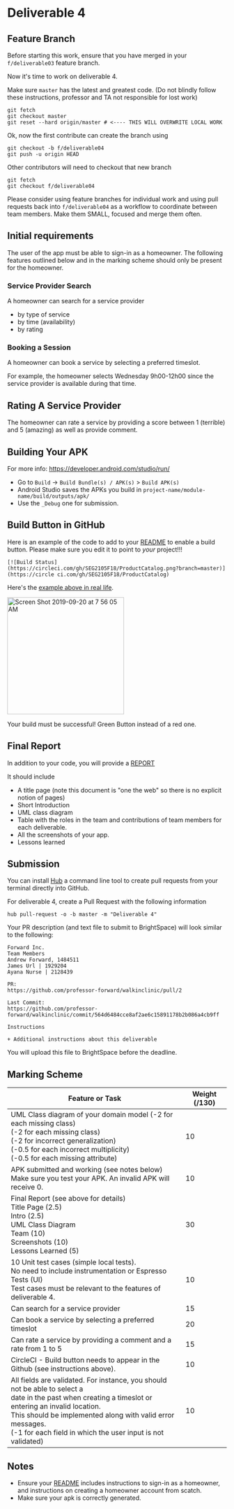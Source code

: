 
# Deliverable 4

## Feature Branch

Before starting this work, ensure that you have merged in your `f/deliverable03`
feature branch.

Now it's time to work on deliverable 4.

Make sure `master` has the latest and greatest code.
(Do not blindly follow these instructions, professor and TA not responsible for lost work)

```
git fetch
git checkout master
git reset --hard origin/master # <---- THIS WILL OVERWRITE LOCAL WORK
```

Ok, now the first contribute can create the branch using

```
git checkout -b f/deliverable04
git push -u origin HEAD
```

Other contributors will need to checkout that new branch

```
git fetch
git checkout f/deliverable04
```

Please consider using feature branches for individual work and using
pull requests back into `f/deliverable04` as a workflow to coordinate
between team members.  Make them SMALL, focused and merge them often.

## Initial requirements

The user of the app must be able to sign-in as a homeowner.
The following features outlined below and in the marking scheme should only be present for the homeowner.

### Service Provider Search

A homeowner can search for a service provider

* by type of service
* by time (availability)
* by rating

### Booking a Session

A homeowner can book a service by selecting a preferred timeslot.

For example, the homeowner selects Wednesday 9h00-12h00 since the service provider
is available during that time.

## Rating A Service Provider

The homeowner can rate a service by providing a score
between 1 (terrible) and 5 (amazing) as well as provide comment.

## Building Your APK

For more info: https://developer.android.com/studio/run/

* Go to `Build` -> `Build Bundle(s) / APK(s)` > `Build APK(s)`
* Android Studio saves the APKs you build in `project-name/module-name/build/outputs/apk/`
* Use the `_Debug` one for submission.

## Build Button in GitHub

Here is an example of the code to add to your [README](/README.md)
to enable a build button.  Please make sure you edit it
to point to _your_ project!!!

```
[![Build Status](https://circleci.com/gh/SEG2105F18/ProductCatalog.png?branch=master)](https://circle ci.com/gh/SEG2105F18/ProductCatalog)
```

Here's the [example above in real life](https://github.com/SEG2105F18/ProductCatalog).

<img width="268" alt="Screen Shot 2019-09-20 at 7 56 05 AM" src="https://user-images.githubusercontent.com/48086/65325302-73fe8b00-db7c-11e9-9a59-bcfce4b901c9.png">

Your build must be successful! Green Button instead of a red one.


## Final Report

In addition to your code, you will provide a [REPORT](/REPORT.md)

It should include

* A title page (note this document is "one the web" so there is no explicit notion of pages)
* Short Introduction
* UML class diagram
* Table with the roles in the team and contributions of team members for each deliverable.
* All the screenshots of your app.
* Lessons learned


## Submission

You can install [Hub](https://github.com/github/hub)
a command line tool to create pull requests
from your terminal directly into GitHub.

For deliverable 4, create a Pull Request with
the following information

```
hub pull-request -o -b master -m "Deliverable 4"
```

Your PR description (and text file to submit to BrightSpace)
will look similar to the following:

```
Forward Inc.
Team Members
Andrew Forward, 1484511 
James Url | 1929204 
Ayana Nurse | 2128439

PR:
https://github.com/professor-forward/walkinclinic/pull/2

Last Commit:
https://github.com/professor-forward/walkinclinic/commit/564d6484cce8af2ae6c15891178b2b086a4cb9ff

Instructions

+ Additional instructions about this deliverable
```

You will upload this file to BrightSpace before the deadline.

## Marking Scheme

| Feature or Task | Weight (/130) |
| --- | --- |
| UML Class diagram of your domain model (-2 for each missing class)<br>(-2 for each missing class)<br>(-2 for incorrect generalization)<br>(-0.5 for each incorrect multiplicity)<br>(-0.5 for each missing attribute) | 10 |
| APK submitted and working (see notes below)<br>Make sure you test your APK. An invalid APK will receive 0. | 10 |
| Final Report (see above for details)<br>Title Page (2.5)<br>Intro (2.5)<br>UML Class Diagram<br>Team (10)<br>Screenshots (10)<br>Lessons Learned (5) | 30 |
| 10 Unit test cases (simple local tests).<br>No need to include instrumentation or Espresso Tests (UI)<br>Test cases must be relevant to the features of deliverable 4. | 10 |
| Can search for a service provider | 15 |
| Can book a service by selecting a preferred timeslot | 20 |
| Can rate a service by providing a comment and a rate from 1 to 5 | 15 |
| CircleCI - Build button needs to appear in the Github (see instructions above). | 10 |
| All fields are validated. For instance, you should not be able to select a<br>date in the past when creating a timeslot or entering an invalid location.<br>This should be implemented along with valid error messages.<br>(-1 for each field in which the user input is not validated) | 10 |


## Notes

* Ensure your [README](/README.md) includes instructions to sign-in as a homeowner, and instructions on creating a homeowner account from scatch.
* Make sure your apk is correctly generated.
